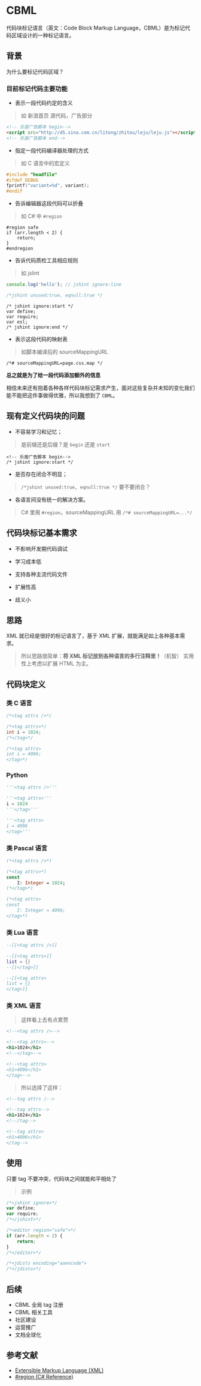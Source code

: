 CBML
===

代码块标记语言（英文：Code Block Markup Language，CBML）是为标记代码区域设计的一种标记语言。

## 背景

为什么要标记代码区域？

### 目前标记代码主要功能

+ 表示一段代码约定的含义

> 如 新浪首页 源代码，广告部分

```html
<!-- 乐居广告脚本 begin-->
<script src="http://d5.sina.com.cn/litong/zhitou/leju/leju.js"></script>
<!-- 乐居广告脚本 end-->
```

+ 指定一段代码编译器处理的方式

> 如 C 语言中的宏定义

```c
#include "headfile"
#ifdef DEBUG
fprintf("variant=%d", variant);
#endif
```

+ 告诉编辑器这段代码可以折叠

> 如 C# 中 `#region`

```
#region safe
if (arr.length < 2) {
    return;
}
#endregion
```

+ 告诉代码质检工具相应规则

> 如 jslint

```js
console.log('hello'); // jshint ignore:line

/*jshint unused:true, eqnull:true */
```

```
/* jshint ignore:start */
var define;
var require;
var esl;
/* jshint ignore:end */
```

+ 表示这段代码的映射表

> 如脚本编译后的 sourceMappingURL

```
/*# sourceMappingURL=page.css.map */
```

**总之就是为了给一段代码添加额外的信息**

相信未来还有抱着各种各样代码块标记需求产生，面对这些复杂并未知的变化我们能不能把这件事做得优雅，所以我想到了 `CBML`。

## 现有定义代码块的问题

+ 不容易学习和记忆；

> 是前缀还是后缀？是 `begin` 还是 `start`

```
<!-- 乐居广告脚本 begin-->
/* jshint ignore:start */
```
+ 是否存在闭合不明显；

> `/*jshint unused:true, eqnull:true */` 要不要闭合？

+ 各语言间没有统一的解决方案。

> C# 里用 `#region`，sourceMappingURL 用 `/*# sourceMappingURL=...*/`

## 代码块标记基本需求

* 不影响开发期代码调试

* 学习成本低

* 支持各种主流代码文件

* 扩展性高

* 歧义小

## 思路

XML 就已经是很好的标记语言了，基于 XML 扩展，就能满足如上各种基本需求。

> 所以思路很简单：**将 XML 标记放到各种语言的多行注释里！**（机智）
> 实用性上考虑以扩展 HTML 为主。

## 代码块定义

### 类 C 语言

```c
/*<tag attrs />*/

/*<tag attrs>*/
int i = 1024;
/*</tag>*/

/*<tag attrs>
int i = 4096;
</tag>*/
```

### Python

```python
'''<tag attrs />'''

'''<tag attrs>'''
i = 1024
'''</tag>'''

'''<tag attrs>
i = 4096
</tag>'''
```

### 类 Pascal 语言

```pascal
(*<tag attrs />*)

(*<tag attrs>*)
const
    I: Integer = 1024;
(*</tag>*)

(*<tag attrs>
const
    I: Integer = 4096;
</tag>*)
```

### 类 Lua 语言

```lua
--[[<tag attrs />]]

--[[<tag attrs>]]
list = {}
--[[</tag>]]

--[[<tag attrs>
list = {}
</tag>]]
```

### 类 XML 语言

> 这样看上去有点累赘

```xml
<!--<tag attrs />-->

<!--<tag attrs>-->
<h1>1024</h1>
<!--</tag>-->

<!--<tag attrs>
<h1>4096</h1>
</tag>-->
```

> 所以选择了这样：

```xml
<!--tag attrs /-->

<!--tag attrs-->
<h1>1024</h1>
<!--/tag-->

<!--tag attrs>
<h1>4096</h1>
</tag-->
```

## 使用

只要 tag 不要冲突，代码块之间就能和平相处了

> 示例

```js
/*<jshint ignore>*/
var define;
var require;
/*</jshint>*/

/*<editor region="safe">*/
if (arr.length < 2) {
    return;
}
/*</editor>*/

/*<jdists encoding="aaencode">
/*</jdists>*/
```

## 后续

+ CBML 全局 tag 注册
+ CBML 相关工具
+ 社区建设
+ 运营推广
+ 文档全球化

## 参考文献

+ [Extensible Markup Language (XML)](http://www.w3.org/XML/)
+ [#region (C# Reference)](http://msdn.microsoft.com/en-us//library/9a1ybwek.aspx)
